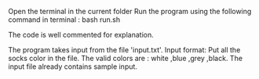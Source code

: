 Open the terminal in the current folder
Run the program using the following command in terminal : bash run.sh

The code is well commented for explanation.

The program takes input from the file 'input.txt'.
Input format:
Put all the socks color in the file. The valid colors are : white ,blue ,grey ,black.
The input file already contains sample input.
